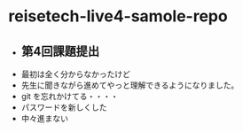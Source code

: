 # reisetech-live4-samole-repo


-  ## 第4回課題提出
- 最初は全く分からなかったけど
- 先生に聞きながら進めてやっと理解できるようになりました。
- git を忘れかけてる・・・・
- パスワードを新しくした
- 中々進まない